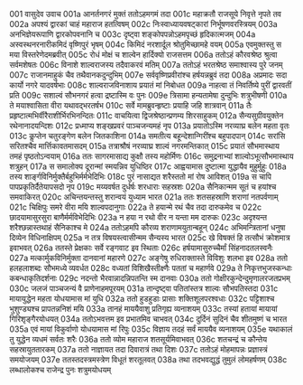 001	वासुदेव उवाच
001a	आनर्तनगरं मुक्तं ततोऽहमगमं तदा
001c	महाक्रतौ राजसूये निवृत्ते नृपते तव
002a	अपश्यं द्वारकां चाहं महाराज हतत्विषम्
002c	निःस्वाध्यायवषट्कारां निर्भूषणवरस्त्रियम्
003a	अनभिज्ञेयरूपाणि द्वारकोपवनानि च
003c	दृष्ट्वा शङ्कोपपन्नोऽहमपृच्छं हृदिकात्मजम्
004a	अस्वस्थनरनारीकमिदं वृष्णिपुरं भृषम्
004c	किमिदं नरशार्दूल श्रोतुमिच्छामहे वयम्
005a	एवमुक्तस्तु स मया विस्तरेणेदमब्रवीत्
005c	रोधं मोक्षं च शाल्वेन हार्दिक्यो राजसत्तम
006a	ततोऽहं कौरवश्रेष्ठ श्रुत्वा सर्वमशेषतः
006c	विनाशे शाल्वराजस्य तदैवाकरवं मतिम्
007a	ततोऽहं भरतश्रेष्ठ समाश्वास्य पुरे जनम्
007c	राजानमाहुकं चैव तथैवानकदुन्दुभिम्
007e	सर्ववृष्णिप्रवीरांश्च हर्षयन्नब्रुवं तदा
008a	अप्रमादः सदा कार्यो नगरे यादवर्षभाः
008c	शाल्वराजविनाशाय प्रयातं मां निबोधत
009a	नाहत्वा तं निवर्तिष्ये पुरीं द्वारवतीं प्रति
009c	सशाल्वं सौभनगरं हत्वा द्रष्टास्मि वः पुनः
009e	त्रिसामा हन्यतामेषा दुन्दुभिः शत्रुभीषणी
010a	ते मयाश्वासिता वीरा यथावद्भरतर्षभ
010c	सर्वे मामब्रुवन्हृष्टाः प्रयाहि जहि शात्रवान्
011a	तैः प्रहृष्टात्मभिर्वीरैराशीर्भिरभिनन्दितः
011c	वाचयित्वा द्विजश्रेष्ठान्प्रणम्य शिरसाहुकम्
012a	सैन्यसुग्रीवयुक्तेन रथेनानादयन्दिशः
012c	प्रध्माप्य शङ्खप्रवरं पाञ्चजन्यमहं नृप
013a	प्रयातोऽस्मि नरव्याघ्र बलेन महता वृतः
013c	कॢप्तेन चतुरङ्गेण बलेन जितकाशिना
014a	समतीत्य बहून्देशान्गिरींश्च बहुपादपान्
014c	सरांसि सरितश्चैव मार्त्तिकावतमासदम्
015a	तत्राश्रौषं नरव्याघ्र शाल्वं नगरमन्तिकात्
015c	प्रयातं सौभमास्थाय तमहं पृष्ठतोऽन्वयाम्
016a	ततः सागरमासाद्य कुक्षौ तस्य महोर्मिणः
016c	समुद्रनाभ्यां शाल्वोऽभूत्सौभमास्थाय शत्रुहन्
017a	स समालोक्य दूरान्मां स्मयन्निव युधिष्ठिर
017c	आह्वयामास दुष्टात्मा युद्धायैव मुहुर्मुहुः
018a	तस्य शार्ङ्गविनिर्मुक्तैर्बहुभिर्मर्मभेदिभिः
018c	पुरं नासाद्यत शरैस्ततो मां रोष आविशत्
019a	स चापि पापप्रकृतिर्दैतेयापसदो नृप
019c	मय्यवर्षत दुर्धर्षः शरधाराः सहस्रशः
020a	सैनिकान्मम सूतं च हयांश्च समवाकिरत्
020c	अचिन्तयन्तस्तु शरान्वयं युध्याम भारत
021a	ततः शतसहस्राणि शराणां नतपर्वणाम्
021c	चिक्षिपुः समरे वीरा मयि शाल्वपदानुगाः
022a	ते हयान्मे रथं चैव तदा दारुकमेव च
022c	छादयामासुरसुरा बाणैर्मर्मविभेदिभिः
023a	न हया न रथो वीर न यन्ता मम दारुकः
023c	अदृश्यन्त शरैश्छन्नास्तथाहं सैनिकाश्च मे
024a	ततोऽहमपि कौरव्य शराणामयुतान्बहून्
024c	अभिमन्त्रितानां धनुषा दिव्येन विधिनाक्षिपम्
025a	न तत्र विषयस्त्वासीन्मम सैन्यस्य भारत
025c	खे विषक्तं हि तत्सौभं क्रोशमात्र इवाभवत्
026a	ततस्ते प्रेक्षकाः सर्वे रङ्गवाट इव स्थिताः
026c	हर्षयामासुरुच्चैर्मां सिंहनादतलस्वनैः
027a	मत्कार्मुकविनिर्मुक्ता दानवानां महारणे
027c	अङ्गेषु रुधिराक्तास्ते विविशुः शलभा इव
028a	ततो हलहलाशब्दः सौभमध्ये व्यवर्धत
028c	वध्यतां विशिखैस्तीक्ष्णैः पततां च महार्णवे
029a	ते निकृत्तभुजस्कन्धाः कबन्धाकृतिदर्शनाः
029c	नदन्तो भैरवान्नादन्निपतन्ति स्म दानवाः
030a	ततो गोक्षीरकुन्देन्दुमृणालरजतप्रभम्
030c	जलजं पाञ्चजन्यं वै प्राणेनाहमपूरयम्
031a	तान्दृष्ट्वा पतितांस्तत्र शाल्वः सौभपतिस्तदा
031c	मायायुद्धेन महता योधयामास मां युधि
032a	ततो हुडहुडाः प्रासाः शक्तिशूलपरश्वधाः
032c	पट्टिशाश्च भुशुण्ड्यश्च प्रापतन्ननिशं मयि
033a	तानहं माययैवाशु प्रतिगृह्य व्यनाशयम्
033c	तस्यां हतायां मायायां गिरिशृङ्गैरयोधयत्
034a	ततोऽभवत्तम इव प्रभातमिव चाभवत्
034c	दुर्दिनं सुदिनं चैव शीतमुष्णं च भारत
035a	एवं मायां विकुर्वाणो योधयामास मां रिपुः
035c	विज्ञाय तदहं सर्वं माययैव व्यनाशयम्
035e	यथाकालं तु युद्धेन व्यधमं सर्वतः शरैः
036a	ततो व्योम महाराज शतसूर्यमिवाभवत्
036c	शतचन्द्रं च कौन्तेय सहस्रायुततारकम्
037a	ततो नाज्ञायत तदा दिवारात्रं तथा दिशः
037c	ततोऽहं मोहमापन्नः प्रज्ञास्त्रं समयोजयम्
037e	ततस्तदस्त्रमस्त्रेण विधूतं शरतूलवत्
038a	तथा तदभवद्युद्धं तुमुलं लोमहर्षणम्
038c	लब्धालोकश्च राजेन्द्र पुनः शत्रुमयोधयम्

